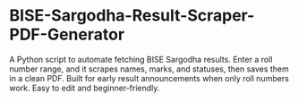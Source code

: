 # BISE-Sargodha-Result-Scraper-PDF-Generator
A Python script to automate fetching BISE Sargodha results. Enter a roll number range, and it scrapes names, marks, and statuses, then saves them in a clean PDF. Built for early result announcements when only roll numbers work. Easy to edit and beginner-friendly.
